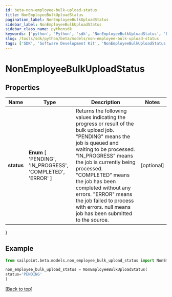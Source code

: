```yaml
---
id: beta-non-employee-bulk-upload-status
title: NonEmployeeBulkUploadStatus
pagination_label: NonEmployeeBulkUploadStatus
sidebar_label: NonEmployeeBulkUploadStatus
sidebar_class_name: pythonsdk
keywords: ['python', 'Python', 'sdk', 'NonEmployeeBulkUploadStatus', 'BetaNonEmployeeBulkUploadStatus'] 
slug: /tools/sdk/python/beta/models/non-employee-bulk-upload-status
tags: ['SDK', 'Software Development Kit', 'NonEmployeeBulkUploadStatus', 'BetaNonEmployeeBulkUploadStatus']
---
```


# NonEmployeeBulkUploadStatus


## Properties

Name | Type | Description | Notes
------------ | ------------- | ------------- | -------------
**status** |  **Enum** [  'PENDING',    'IN_PROGRESS',    'COMPLETED',    'ERROR' ] | Returns the following values indicating the progress or result of the bulk upload job. \"PENDING\" means the job is queued and waiting to be processed. \"IN_PROGRESS\" means the job is currently being processed. \"COMPLETED\" means the job has been completed without any errors. \"ERROR\" means the job failed to process with errors. null means job has been submitted to the source.  | [optional] 
}

## Example

```python
from sailpoint.beta.models.non_employee_bulk_upload_status import NonEmployeeBulkUploadStatus

non_employee_bulk_upload_status = NonEmployeeBulkUploadStatus(
status='PENDING'
)

```
[[Back to top]](#) 

